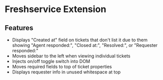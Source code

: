 # Freshservice Extension

## Features
* Displays "Created at" field on tickets that don't list it due to them showing "Agent responded:", "Closed at:", "Resolved:", or "Requester responded:"
* Moves sidebar to the left when viewing individual tickets
* Injects on/off toggle switch into DOM
* Moves required fields to top of ticket properties
* Displays requester info in unused whitespace at top


